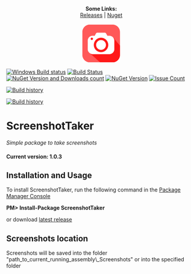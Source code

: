<p align="center">
  <b>Some Links:</b><br>
  <a href="https://github.com/elv1s42/ScreenshotTaker/releases">Releases</a> |
  <a href="https://www.nuget.org/packages/ScreenshotTaker">Nuget</a> 
  <br><br>
  <img src="https://github.com/elv1s42/ScreenshotTaker/blob/master/Icon.png?raw=true" alt="Project icon">
</p>

[![Windows Build status](https://ci.appveyor.com/api/projects/status/github/elv1s42/screenshottaker?branch=master&svg=true)](https://ci.appveyor.com/project/elv1s42/screenshottaker/branch/master)
[![Build Status](https://travis-ci.org/elv1s42/ScreenshotTaker.svg)](https://travis-ci.org/elv1s42/ScreenshotTaker)
[![NuGet Version and Downloads count](https://buildstats.info/nuget/ScreenshotTaker)](https://www.nuget.org/packages/ScreenshotTaker)
[![NuGet Version](https://img.shields.io/nuget/v/ScreenshotTaker.svg)](https://www.nuget.org/packages/ScreenshotTaker)
[![Issue Count](https://codeclimate.com/github/elv1s42/ScreenshotTaker/badges/issue_count.svg)](https://codeclimate.com/github/elv1s42/ScreenshotTaker)

[![Build history](https://buildstats.info/appveyor/chart/elv1s42/ScreenshotTaker?branch=master)](https://ci.appveyor.com/project/elv1s42/screenshottaker/history/branch/master)

[![Build history](https://buildstats.info/travisci/chart/elv1s42/ScreenshotTaker?branch=master)](https://travis-ci.org/elv1s42/ScreenshotTaker/builds)

# ScreenshotTaker
_Simple package to take screenshots_

#### Current version: 1.0.3

##  Installation and Usage

To install ScreenshotTaker, run the following command in the [Package Manager Console](http://docs.nuget.org/docs/start-here/using-the-package-manager-console) 

**PM> Install-Package ScreenshotTaker**

or download [latest release](https://github.com/elv1s42/ScreenshotTaker/releases)

##  Screenshots location

Screenshots will be saved into the folder "path_to_current_running_assembly\\_Screenshots" 
or into the specified folder
